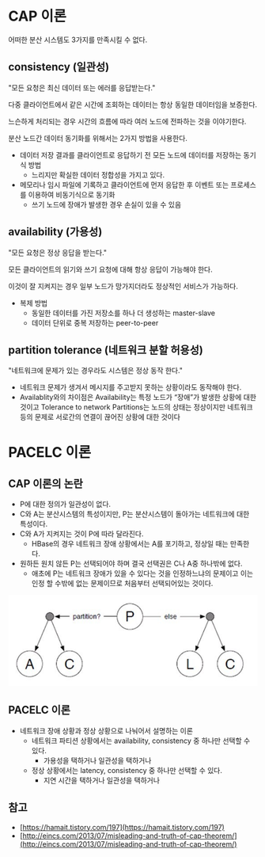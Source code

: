 # CAP 이론

어떠한 분산 시스템도 3가지를 만족시킬 수 없다.

## consistency (일관성)

"모든 요청은 최신 데이터 또는 에러를 응답받는다."

다중 클라이언트에서 같은 시간에 조회하는 데이터는 항상 동일한 데이터임을 보증한다.

느슨하게 처리되는 경우 시간의 흐름에 따라 여러 노드에 전파하는 것을 이야기한다.

분산 노드간 데이터 동기화를 위해서는 2가지 방법을 사용한다.

- 데이터 저장 결과를 클라이언트로 응답하기 전 모든 노드에 데이터를 저장하는 동기식 방법
    - 느리지만 확실한 데이터 정합성을 가지고 있다.
- 메모리나 임시 파일에 기록하고 클라이언트에 먼저 응답한 후 이벤트 또는 프로세스를 이용하여 비동기식으로 동기화
    - 쓰기 노드에 장애가 발생한 경우 손실이 있을 수 있음

## availability (가용성)

"모든 요청은 정상 응답을 받는다."

모든 클라이언트의 읽기와 쓰기 요청에 대해 항상 응답이 가능해야 한다.

이것이 잘 지켜지는 경우 일부 노드가 망가지더라도 정상적인 서비스가 가능하다.

- 복제 방법
    - 동일한 데이터를 가진 저장소를 하나 더 생성하는 master-slave
    - 데이터 단위로 중복 저장하는 peer-to-peer

## partition tolerance (네트워크 분할 허용성)

"네트워크에 문제가 있는 경우라도 시스템은 정상 동작 한다."

- 네트워크 문제가 생겨서 메시지를 주고받지 못하는 상황이라도 동작해야 한다.
- Availablity와의 차이점은 Availability는 특정 노드가 “장애”가 발생한 상황에 대한 것이고 Tolerance to network Partitions는 노드의 상태는 정상이지만 네트워크 등의 문제로 서로간의 연결이 끊어진 상황에 대한 것이다

# PACELC 이론

## CAP 이론의 논란

- P에 대한 정의가 일관성이 없다.
- C와 A는 분산시스템의 특성이지만, P는 분산시스템이 돌아가는 네트워크에 대한 특성이다.
- C와 A가 지켜지는 것이 P에 따라 달라진다.
    - HBase의 경우 네트워크 장애 상황에서는 A를 포기하고, 정상일 때는 만족한다.
- 원하든 원치 않든 P는 선택되어야 하며 결국 선택권은 C나 A중 하나밖에 없다.
    - 애초에 P는 네트워크 장애가 있을 수 있다는 것을 인정하느냐의 문제이고 이는 인정 할 수밖에 없는 문제이므로 처음부터 선택되어있는 것이다.

![pacelc.png](/static/TIL/backend/pacelc.png)

## PACELC 이론

- 네트워크 장애 상황과 정상 상황으로 나눠어서 설명하는 이론
    - 네트워크 파티션 상황에서는 availability, consistency 중 하나만 선택할 수 있다.
        - 가용성을 택하거나 일관성을 택하거나
    - 정상 상황에서는 latency, consistency 중 하나만 선택할 수 있다.
        - 지연 시간을 택하거나 일관성을 택하거나

## 참고

- [https://hamait.tistory.com/197](https://hamait.tistory.com/197)
- [http://eincs.com/2013/07/misleading-and-truth-of-cap-theorem/](http://eincs.com/2013/07/misleading-and-truth-of-cap-theorem/)

